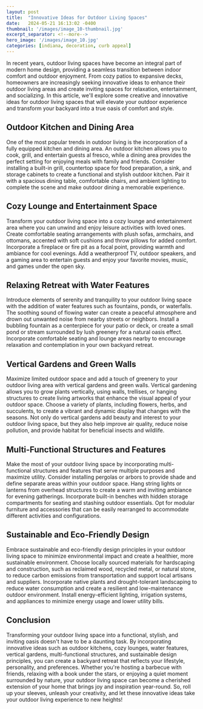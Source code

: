 ```yaml
---
layout: post
title:  "Innovative Ideas for Outdoor Living Spaces"
date:   2024-05-21 16:13:02 -0400
thumbnail: '/images/image_10-thumbnail.jpg'
excerpt_separator: <!--more-->
hero_image: '/images/image_10.jpg'
categories: [indiana, decoration, curb appeal]
---
```

In recent years, outdoor living spaces have become an integral part of modern home design, providing a seamless transition between indoor comfort and outdoor enjoyment. <!--more-->From cozy patios to expansive decks, homeowners are increasingly seeking innovative ideas to enhance their outdoor living areas and create inviting spaces for relaxation, entertainment, and socializing. In this article, we'll explore some creative and innovative ideas for outdoor living spaces that will elevate your outdoor experience and transform your backyard into a true oasis of comfort and style.

## Outdoor Kitchen and Dining Area
One of the most popular trends in outdoor living is the incorporation of a fully equipped kitchen and dining area. An outdoor kitchen allows you to cook, grill, and entertain guests al fresco, while a dining area provides the perfect setting for enjoying meals with family and friends. Consider installing a built-in grill, countertop space for food preparation, a sink, and storage cabinets to create a functional and stylish outdoor kitchen. Pair it with a spacious dining table, comfortable chairs, and ambient lighting to complete the scene and make outdoor dining a memorable experience.

## Cozy Lounge and Entertainment Space
Transform your outdoor living space into a cozy lounge and entertainment area where you can unwind and enjoy leisure activities with loved ones. Create comfortable seating arrangements with plush sofas, armchairs, and ottomans, accented with soft cushions and throw pillows for added comfort. Incorporate a fireplace or fire pit as a focal point, providing warmth and ambiance for cool evenings. Add a weatherproof TV, outdoor speakers, and a gaming area to entertain guests and enjoy your favorite movies, music, and games under the open sky.

## Relaxing Retreat with Water Features
Introduce elements of serenity and tranquility to your outdoor living space with the addition of water features such as fountains, ponds, or waterfalls. The soothing sound of flowing water can create a peaceful atmosphere and drown out unwanted noise from nearby streets or neighbors. Install a bubbling fountain as a centerpiece for your patio or deck, or create a small pond or stream surrounded by lush greenery for a natural oasis effect. Incorporate comfortable seating and lounge areas nearby to encourage relaxation and contemplation in your own backyard retreat.

## Vertical Gardens and Green Walls
Maximize limited outdoor space and add a touch of greenery to your outdoor living area with vertical gardens and green walls. Vertical gardening allows you to grow plants vertically, using walls, trellises, or hanging structures to create living artworks that enhance the visual appeal of your outdoor space. Choose a variety of plants, including flowers, herbs, and succulents, to create a vibrant and dynamic display that changes with the seasons. Not only do vertical gardens add beauty and interest to your outdoor living space, but they also help improve air quality, reduce noise pollution, and provide habitat for beneficial insects and wildlife.

## Multi-Functional Structures and Features
Make the most of your outdoor living space by incorporating multi-functional structures and features that serve multiple purposes and maximize utility. Consider installing pergolas or arbors to provide shade and define separate areas within your outdoor space. Hang string lights or lanterns from overhead structures to create a warm and inviting ambiance for evening gatherings. Incorporate built-in benches with hidden storage compartments for seating and stashing outdoor essentials. Opt for modular furniture and accessories that can be easily rearranged to accommodate different activities and configurations.

## Sustainable and Eco-Friendly Design
Embrace sustainable and eco-friendly design principles in your outdoor living space to minimize environmental impact and create a healthier, more sustainable environment. Choose locally sourced materials for hardscaping and construction, such as reclaimed wood, recycled metal, or natural stone, to reduce carbon emissions from transportation and support local artisans and suppliers. Incorporate native plants and drought-tolerant landscaping to reduce water consumption and create a resilient and low-maintenance outdoor environment. Install energy-efficient lighting, irrigation systems, and appliances to minimize energy usage and lower utility bills.

## Conclusion
Transforming your outdoor living space into a functional, stylish, and inviting oasis doesn't have to be a daunting task. By incorporating innovative ideas such as outdoor kitchens, cozy lounges, water features, vertical gardens, multi-functional structures, and sustainable design principles, you can create a backyard retreat that reflects your lifestyle, personality, and preferences. Whether you're hosting a barbecue with friends, relaxing with a book under the stars, or enjoying a quiet moment surrounded by nature, your outdoor living space can become a cherished extension of your home that brings joy and inspiration year-round. So, roll up your sleeves, unleash your creativity, and let these innovative ideas take your outdoor living experience to new heights!
